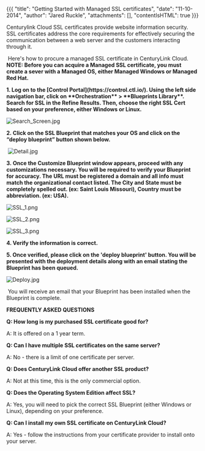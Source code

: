 {{{
  "title": "Getting Started with Managed SSL certificates",
  "date": "11-10-2014",
  "author": "Jared Ruckle",
  "attachments": [],
  "contentIsHTML": true
}}}

<p>Centurylink Cloud SSL certificates provide website information security. SSL certificates address the core requirements for effectively securing the communication between a web server and the customers interacting through it.</p>
<p>&nbsp;Here's how to procure a managed SSL certificate in CenturyLink Cloud. <strong>NOTE: Before you can acquire a Managed SSL certificate, you must create a sever with a Managed OS, either Managed Windows or Managed Red Hat.</strong>
</p>
<p><strong>1. Log on to the [Control Portal](https://control.ctl.io/). Using the left side navigation bar, click on **Orchestration** > **Blueprints Library**. Search for SSL in the Refine Results. Then, choose the right SSL Cert based on your preference, either Windows or Linux.</strong>
</p>
<p><img src="https://t3n.zendesk.com/attachments/token/Y7gAUHap4BipmvaUsfHO4aElb/?name=Search_Screen.jpg" alt="Search_Screen.jpg" />
</p>
<p><strong>2.&nbsp;Click on the SSL Blueprint that matches your OS and click on the “deploy blueprint” button shown below.</strong></p>
<p>&nbsp;<img src="https://t3n.zendesk.com/attachments/token/xQCYDJp1ViPuTIpV5n2mdExId/?name=Detail.jpg" alt="Detail.jpg" /></p>
<p><strong>3.&nbsp;Once the Customize Blueprint window appears, proceed with any customizations necessary. You will be required to verify your Blueprint for accuracy. The URL must be registered a domain and all info must match the organizational contact listed. The City and State must be completely spelled out. (ex: Saint Louis Missouri), Country must be abbreviation. (ex: USA).</strong>
</p>
<p><img src="https://t3n.zendesk.com/attachments/token/IM4c09Nu3kpaKHZ5ZvOdE2Ykh/?name=SSL_1.png" alt="SSL_1.png" />
</p>
<p><img src="https://t3n.zendesk.com/attachments/token/b9V20Ljn38sy5FITho1XSs8Gq/?name=SSL_2.png" alt="SSL_2.png" />
</p>
<p><img src="https://t3n.zendesk.com/attachments/token/zxQ6toi1DHNivpfvhptTVnWSF/?name=SSL_3.png" alt="SSL_3.png" />
</p>
<p><strong>4. Verify the information is correct.</strong><strong>&nbsp;</strong>
</p>
<p><strong>5. Once verified, please click on the 'deploy blueprint' button. You will be presented with the deployment details along with an email stating the Blueprint has been queued.</strong>
</p>
<p><img src="https://t3n.zendesk.com/attachments/token/Hmfxv1Nnp5qPPkI7HjUXeYUdI/?name=Deploy.jpg" alt="Deploy.jpg" /></p>
<p>&nbsp;You will receive an email that your Blueprint has been installed when the Blueprint is complete.</p>
<p><strong>FREQUENTLY ASKED QUESTIONS</strong>
</p>
<p><strong>Q: How long is my purchased SSL certificate good for?</strong>
</p>
<p>A: It is offered on a 1 year term.</p>
<p><strong>Q: Can I have multiple SSL certificates on the same server?</strong>
</p>
<p>A: No - there is a limit of one certificate per server.</p>
<p><strong>Q: Does CenturyLink Cloud offer another SSL product? </strong>
</p>
<p>A: Not at this time, this is the only commercial option.</p>
<p><strong>Q: Does the Operating System Edition affect SSL? </strong>
</p>
<p>A: Yes, you will need to pick the correct SSL Blueprint (either Windows or Linux), depending on your preference.</p>
<p><strong>Q: Can I install my own SSL certificate on CenturyLink Cloud? </strong>
</p>
<p>A: Yes - follow the instructions from your certificate provider to install onto your server.</p>
